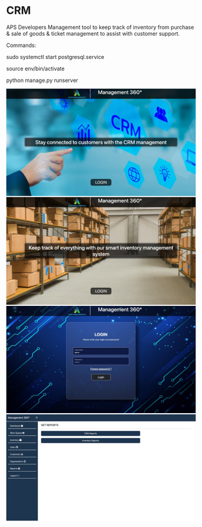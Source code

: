 # CRM
APS Developers
Management tool to keep track of inventory from purchase & sale of goods & ticket management to assist with customer support.

Commands:

sudo systemctl start postgresql.service

source env/bin/activate

python manage.py runserver

<img src = "images/img1.jpeg">
<img src = "images/img2.jpeg">
<img src = "images/img3.jpeg">
<img src = "images/img4.jpeg">

